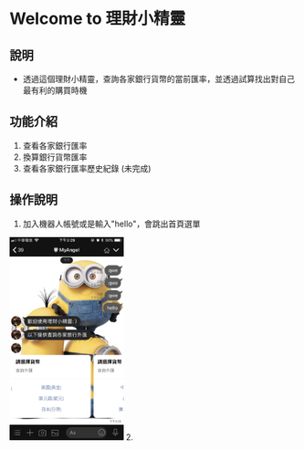 # Welcome to 理財小精靈
## 說明
+ 透過這個理財小精靈，查詢各家銀行貨幣的當前匯率，並透過試算找出對自己最有利的購買時機

## 功能介紹
1. 查看各家銀行匯率
2. 換算銀行貨幣匯率
3. 查看各家銀行匯率歷史紀錄 (未完成)

## 操作說明
1. 加入機器人帳號或是輸入"hello"，會跳出首頁選單
<img src='assets/img/line/IMG_5842.PNG' width='200'>
2.
